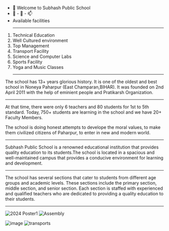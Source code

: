 - 👋 Welcome to Subhash Public School
- 👀 - 🌱 - 📫 
- Available facilities<hr>
1) Technical Education
2) Well Cultured environment
3) Top Management
4) Transport Facility
5) Science and Computer Labs
6) Sports Facility
7) Yoga and Music Classes <hr>

The school has 13+ years glorious history. It is one of the oldest and best school in Noneya Paharpur (East Champaran,BIHAR). It was founded on 2nd April 2011 with the help of eminient people and Pratikarsh Organization. <hr>

At that time‚ there were only 6 teachers and 80 students for 1st to 5th standard. Today‚ 750+ students are learning in the school and we have 20+ Faculty Members.

The school is doing honest attempts to develope the moral values‚ to make them civilized citizens of Paharpur, to enter in new and modern world.<hr>

Subhash Public School is a renowned educational institution that provides quality education to its students.The school is located in a spacious and well-maintained campus that provides a conducive environment for learning and development.<hr>

The school has several sections that cater to students from different age groups and academic levels. These sections include the primary section, middle section, and senior section. Each section is staffed with experienced and qualified teachers who are dedicated to providing a quality education to their students.<hr>

![2024 Poster1](https://github.com/spsnoneya/spsnoneya/assets/142210847/d99f9da5-ba79-4624-9197-0cbfeb6d8548)
![Assembly](https://github.com/spsnoneya/spsnoneya/assets/142210847/da416875-6b3a-4e44-94ec-5efcfb35b02f)

![image](https://github.com/spsnoneya/spsnoneya/assets/142210847/1e488e5c-44f5-411a-969c-6bc39e26f4ef)
![transports](https://github.com/spsnoneya/spsnoneya/assets/142210847/34e7daec-e23e-4cdf-9acf-b65709fd0850)

<!---
spsnoneya/spsnoneya is a ✨ special ✨ repository because its `README.md` (this file) appears on your GitHub profile.
You can click the Preview link to take a look at your changes.
--->

